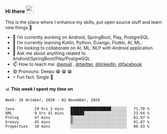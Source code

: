 ### Hi there <img src="https://media.giphy.com/media/hvRJCLFzcasrR4ia7z/giphy.gif" width="25px">
This is the place where I enhance my skills, put open source stuff and learn new things :rofl:

- 🔭 I’m currently working on Android, SpringBoot, Play, PostgreSQL. 
- 🌱 I’m currently learning Kotlin, Python, DJango, Flutter, AI, ML.
- 👯 I’m looking to collaborate on AI, ML, NLP with Android application.
- 💬 Ask me about anything related to Android/SpringBoot/Play/PostgreSQL
- 📫 How to reach me: [@email](deepakgupta7403@gmail.com) , [@twitter](https://twitter.com/deepakgupta7403), [@linkedln](https://in.linkedin.com/in/deepak-gupta-23b3b1113), [@facebook](https://facebook.com/deepakgupta7403)
- 😄 Pronouns: Deepu :grin: :grin: :grin:
- ⚡ Fun fact: Single :grimacing:

📊 **This week I spent my time on**

<!--START_SECTION:waka-->
```text
Week: 26 October, 2020 - 02 November, 2020

Java         29 hrs 2 mins   ██████████████████░░░░░░░   71.70 % 
XML          9 hrs 41 mins   ██████░░░░░░░░░░░░░░░░░░░   23.94 % 
Prolog       47 mins         ▒░░░░░░░░░░░░░░░░░░░░░░░░   01.97 % 
Groovy       45 mins         ▒░░░░░░░░░░░░░░░░░░░░░░░░   01.87 % 
Properties   10 mins         ░░░░░░░░░░░░░░░░░░░░░░░░░   00.43 % 
```
<!--END_SECTION:waka-->
